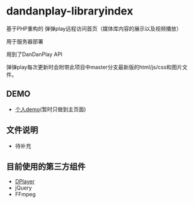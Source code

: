 # dandanplay-libraryindex

基于PHP重构的 弹弹play远程访问首页（媒体库内容的展示以及视频播放）

用于服务器部署

用到了DanDanPlay API

弹弹play每次更新时会附带此项目中master分支最新版的html/js/css和图片文件。

## DEMO
* [个人demo](https://apps.ystone.top:488/ddp/)(暂时只做到主页面)

## 文件说明

* 待补充

## 目前使用的第三方组件

* [DPlayer](https://github.com/MoePlayer/DPlayer)
* jQuery
* FFmpeg